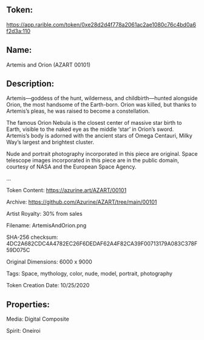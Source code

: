## Token:

https://app.rarible.com/token/0xe28d2d4f778a2061ac2ae1080c76c4bd0a6f2d3a:110

## Name:

Artemis and Orion (AZART 00101)

## Description: 

Artemis—goddess of the hunt, wilderness, and childbirth—hunted alongside Orion, the most handsome of the Earth-born. Orion was killed, but thanks to Artemis’s pleas, he was raised to become a constellation.

The famous Orion Nebula is the closest center of massive star birth to Earth, visible to the naked eye as the middle ‘star’ in Orion’s sword. Artemis’s body is adorned with the ancient stars of Omega Centauri, Milky Way’s largest and brightest cluster.

Nude and portrait photography incorporated in this piece are original. Space telescope images incorporated in this piece are in the public domain, courtesy of NASA and the European Space Agency.

...

Token Content: https://azurine.art/AZART/00101

Archive: https://github.com/Azurine/AZART/tree/main/00101

Artist Royalty: 30% from sales

Filename: ArtemisAndOrion.png

SHA-256 checksum: 4DC2A682CDC4A4782EC26F6DEDAF62A4F82CA39F00713179A083C378F59D075C

Original Dimensions: 6000 x 9000

Tags: Space, mythology, color, nude, model, portrait, photography

Token Creation Date: 10/25/2020

## Properties:

Media: Digital Composite

Spirit: Oneiroi
